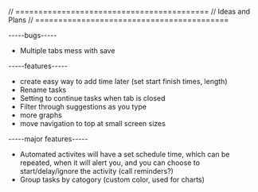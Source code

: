 // ==========================================
// Ideas and Plans
// ==========================================

-----bugs-----
- Multiple tabs mess with save


-----features-----
- create easy way to add time later (set start finish times, length)
- Rename tasks
- Setting to continue tasks when tab is closed
- Filter through suggestions as you type
- more graphs
- move navigation to top at small screen sizes


-----major features-----
- Automated activites will have a set schedule time, which can be repeated, when it will alert you, and you can choose to start/delay/ignore the activity (call reminders?)
- Group tasks by catogory (custom color, used for charts)
